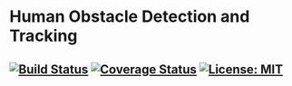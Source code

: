 # Human Obstacle Detection and Tracking
[![Build Status](https://app.travis-ci.com/bharadwaj-chukkala/ENPM808X_Midterm_project.svg?branch=phase1)](https://app.travis-ci.com/github/bharadwaj-chukkala/ENPM808X_Midterm_project)
[![Coverage Status](https://coveralls.io/repos/github/spauly98/ENPM808X_Midterm_project/badge.svg)](https://coveralls.io/github/spauly98/ENPM808X_Midterm_project)
[![License: MIT](https://img.shields.io/badge/License-MIT-yellow.svg)](https://opensource.org/licenses/MIT)
---


